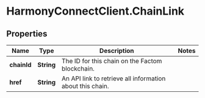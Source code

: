 # HarmonyConnectClient.ChainLink

## Properties
Name | Type | Description | Notes
------------ | ------------- | ------------- | -------------
**chainId** | **String** | The ID for this chain on the Factom blockchain. | 
**href** | **String** | An API link to retrieve all information about this chain. | 


